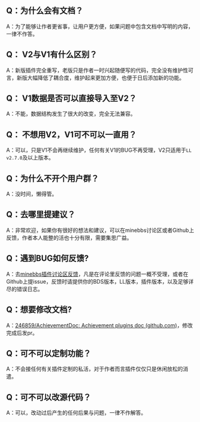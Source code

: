 

## Q：为什么会有文档？

A：为了能够让作者更省事，让用户更方便，如果问题中包含文档中写明的内容，一律不作答。



## Q： V2与V1有什么区别？

A：新版插件完全重写，老版只是作者一时兴起随便写的代码，完全没有维护性可言，新版大幅降低了耦合度，维护起来更加方便，也便于日后添加新的功能。



## Q： V1数据是否可以直接导入至V2？

A：不能，数据结构发生了很大的改变，完全无法兼容。



## Q： 不想用V2，V1可不可以一直用？

A：可以，只是V1不会再继续维护，任何有关V1的BUG不再受理，V2只适用于`LL v2.7.0`及以上版本。



## Q：为什么不开个用户群？

A：没时间，懒得管。



## Q：去哪里提建议？

A：非常欢迎，如果你有很好的想法和建议，可以在minebbs讨论区或者Github上反馈，作者本人能整的活也十分有限，需要集思广益。



## Q：遇到BUG如何反馈?

A：去<a href="https://www.minebbs.com/threads/9594/">minebbs插件讨论区反馈</a>，凡是在评论里反馈的问题一概不受理，或者在Github上提issue，反馈时请提供你的BDS版本，LL版本，插件版本，以及足够详尽的错误日志。



## Q：想要修改文档?

A：[246859/AchievementDoc: Achievement plugins doc (github.com)](https://github.com/246859/AchievementDoc)，修改完成后发pr。

## Q：可不可以定制功能？

A：不会接任何有关插件定制的私活，对于作者而言插件仅仅只是休闲放松的消遣。



## Q：可不可以改源代码？

A：可以，改动过后产生的任何后果与问题，一律不作解答。

